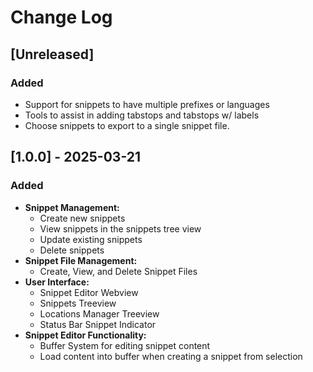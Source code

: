# Change Log

<!-- Check [Keep a Changelog](http://keepachangelog.com/) for recommendations on how to structure this file. -->

## [Unreleased]

### Added

- Support for snippets to have multiple prefixes or languages 
- Tools to assist in adding tabstops and tabstops w/ labels
- Choose snippets to export to a single snippet file.

## [1.0.0] - 2025-03-21

### Added

- **Snippet Management:**
    - Create new snippets
    - View snippets in the snippets tree view
    - Update existing snippets
    - Delete snippets
- **Snippet File Management:**
    - Create, View, and Delete Snippet Files
- **User Interface:**
    - Snippet Editor Webview
    - Snippets Treeview
    - Locations Manager Treeview
    - Status Bar Snippet Indicator
- **Snippet Editor Functionality:**
    - Buffer System for editing snippet content
    - Load content into buffer when creating a snippet from selection